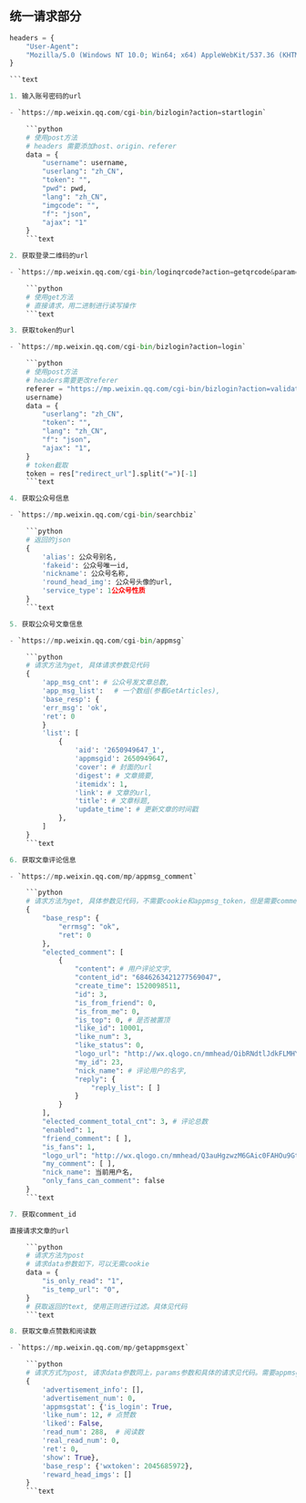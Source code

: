 
## 统一请求部分

```python
headers = {
    "User-Agent":
    "Mozilla/5.0 (Windows NT 10.0; Win64; x64) AppleWebKit/537.36 (KHTML, like Gecko) Chrome/62.0.3202.62 Safari/537.36"
}

```text

1. 输入账号密码的url

- `https://mp.weixin.qq.com/cgi-bin/bizlogin?action=startlogin`

    ```python
    # 使用post方法
    # headers 需要添加host、origin、referer
    data = {
        "username": username,
        "userlang": "zh_CN",
        "token": "",
        "pwd": pwd,
        "lang": "zh_CN",
        "imgcode": "",
        "f": "json",
        "ajax": "1"
    }
    ```text

2. 获取登录二维码的url

- `https://mp.weixin.qq.com/cgi-bin/loginqrcode?action=getqrcode&param=4300&rd=928`

    ```python
    # 使用get方法
    # 直接请求，用二进制进行读写操作
    ```text

3. 获取token的url

- `https://mp.weixin.qq.com/cgi-bin/bizlogin?action=login`

    ```python
    # 使用post方法
    # headers需要更改referer
    referer = "https://mp.weixin.qq.com/cgi-bin/bizlogin?action=validate&lang=zh_CN&account={}".format(
    username)
    data = {
        "userlang": "zh_CN",
        "token": "",
        "lang": "zh_CN",
        "f": "json",
        "ajax": "1",
    }
    # token截取
    token = res["redirect_url"].split("=")[-1]
    ```text

4. 获取公众号信息

- `https://mp.weixin.qq.com/cgi-bin/searchbiz`

    ```python
    # 返回的json
    {
        'alias': 公众号别名,
        'fakeid': 公众号唯一id,
        'nickname': 公众号名称,
        'round_head_img': 公众号头像的url,
        'service_type': 1公众号性质
    }
    ```text

5. 获取公众号文章信息

- `https://mp.weixin.qq.com/cgi-bin/appmsg`

    ```python
    # 请求方法为get, 具体请求参数见代码
    {
        'app_msg_cnt': # 公众号发文章总数,
        'app_msg_list': 　# 一个数组(参看GetArticles),
        'base_resp': {
        'err_msg': 'ok',
        'ret': 0
        }
        'list': [
            {
                'aid': '2650949647_1',
                'appmsgid': 2650949647,
                'cover': # 封面的url
                'digest': # 文章摘要,
                'itemidx': 1,
                'link': # 文章的url,
                'title': # 文章标题,
                'update_time': # 更新文章的时间戳
            },
        ]
    }
    ```text

6. 获取文章评论信息

- `https://mp.weixin.qq.com/mp/appmsg_comment`

    ```python
    # 请求方法为get, 具体参数见代码，不需要cookie和appmsg_token，但是需要comment_id,获取方法见下
    {
        "base_resp": {
            "errmsg": "ok",
            "ret": 0
        },
        "elected_comment": [
            {
                "content": # 用户评论文字,
                "content_id": "6846263421277569047",
                "create_time": 1520098511,
                "id": 3,
                "is_from_friend": 0,
                "is_from_me": 0,
                "is_top": 0, # 是否被置顶
                "like_id": 10001,
                "like_num": 3,
                "like_status": 0,
                "logo_url": "http://wx.qlogo.cn/mmhead/OibRNdtlJdkFLMHYLMR92Lvq0PicDpJpbnaicP3Z6kVcCicLPVjCWbAA9w/132",
                "my_id": 23,
                "nick_name": # 评论用户的名字,
                "reply": {
                    "reply_list": [ ]
                }
            }
        ],
        "elected_comment_total_cnt": 3, # 评论总数
        "enabled": 1,
        "friend_comment": [ ],
        "is_fans": 1,
        "logo_url": "http://wx.qlogo.cn/mmhead/Q3auHgzwzM6GAic0FAHOu9Gtv5lEu5kUqO6y6EjEFjAhuhUNIS7Y2AQ/132",
        "my_comment": [ ],
        "nick_name": 当前用户名,
        "only_fans_can_comment": false
    }
    ```text

7. 获取comment_id

直接请求文章的url

    ```python
    # 请求方法为post
    # 请求data参数如下，可以无需cookie
    data = {
        "is_only_read": "1",
        "is_temp_url": "0",
    }
    # 获取返回的text, 使用正则进行过滤。具体见代码
    ```text

8. 获取文章点赞数和阅读数

- `https://mp.weixin.qq.com/mp/getappmsgext`

    ```python
    # 请求方式为post, 请求data参数同上，params参数和具体的请求见代码。需要appmsg_token和cookie
    {
        'advertisement_info': [],
        'advertisement_num': 0,
        'appmsgstat': {'is_login': True,
        'like_num': 12, # 点赞数
        'liked': False,
        'read_num': 288,  # 阅读数
        'real_read_num': 0,
        'ret': 0,
        'show': True},
        'base_resp': {'wxtoken': 2045685972},
        'reward_head_imgs': []
    }
    ```text
